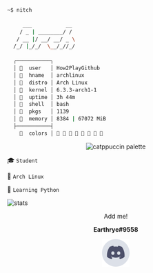 ```sh
~$ nitch

     ___           __
    / _ | ________/ /
   / __ |/ __/ __/ _ \
  /_/ |_/_/  \__/_//_/

  ╭───────────╮
  │   user   │ How2PlayGithub
  │   hname  │ archlinux
  │   distro │ Arch Linux
  │   kernel │ 6.3.3-arch1-1
  │   uptime │ 3h 44m
  │   shell  │ bash
  │   pkgs   │ 1139
  │   memory │ 8384 | 67072 MiB
  ├───────────┤
      colors │        
```

<p align="center">
  <img src="https://raw.githubusercontent.com/catppuccin/catppuccin/main/assets/palette/macchiato.png" alt="catppuccin palette" width="400" />
</p>

<!--- about -->
🎓 `Student` 

🐧 `Arch Linux` 

🐍 `Learning Python` 

<!-- stats -->
![stats](https://github-readme-stats.vercel.app/api?username=How2PlayGithub&show_icons=true&bg_color=24273a&text_color=cad3f5&icon_color=c6a0f6&title_color=8bd5ca)

<!-- Connection -->
<p align="center">
  Add me! 
</p>
<p align="center">
     <b>Earthrye#9558</b>
</p>
<p align="center">
    <picture>
      <source srcset="https://raw.githubusercontent.com/catppuccin/catppuccin/main/assets/social/macchiato_discord.svg" width="64" height="64" alt="Discord Logo" media="(prefers-color-scheme: dark)"/>
      <source srcset="https://raw.githubusercontent.com/catppuccin/catppuccin/main/assets/social/latte_discord.svg" width="64" height="64" alt="Discord Logo" media="(prefers-color-scheme: light), (prefers-color-scheme: no-preference)"/>
      <img src="https://raw.githubusercontent.com/catppuccin/catppuccin/main/assets/social/latte_discord.svg" width="64" height="64" alt="Discord Logo"/>
    </picture>
  </a>
</p>
